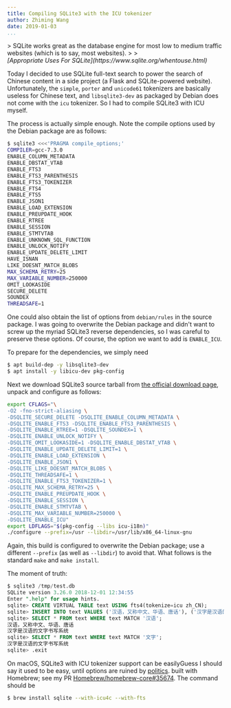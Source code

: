 ```yaml
---
title: Compiling SQLite3 with the ICU tokenizer
author: Zhiming Wang
date: 2019-01-03
...
```


<div class="epigraph">
> SQLite works great as the database engine for most low to medium traffic websites (which is to say, most websites).
>
> <footer><cite>[Appropriate Uses For SQLite](https://www.sqlite.org/whentouse.html)</cite></footer>
</div>

Today I decided to use SQLite full-text search to power the search of Chinese content in a side project (a Flask and SQLite-powered website). Unfortunately, the `simple`, `porter` and `unicode61` tokenizers are basically useless for Chinese text, and `libsqlite3-dev` as packaged by Debian does not come with the `icu` tokenizer. So I had to compile SQLite3 with ICU myself.

The process is actually simple enough. Note the compile options used by the Debian package are as follows:

```sh
$ sqlite3 <<<'PRAGMA compile_options;'
COMPILER=gcc-7.3.0
ENABLE_COLUMN_METADATA
ENABLE_DBSTAT_VTAB
ENABLE_FTS3
ENABLE_FTS3_PARENTHESIS
ENABLE_FTS3_TOKENIZER
ENABLE_FTS4
ENABLE_FTS5
ENABLE_JSON1
ENABLE_LOAD_EXTENSION
ENABLE_PREUPDATE_HOOK
ENABLE_RTREE
ENABLE_SESSION
ENABLE_STMTVTAB
ENABLE_UNKNOWN_SQL_FUNCTION
ENABLE_UNLOCK_NOTIFY
ENABLE_UPDATE_DELETE_LIMIT
HAVE_ISNAN
LIKE_DOESNT_MATCH_BLOBS
MAX_SCHEMA_RETRY=25
MAX_VARIABLE_NUMBER=250000
OMIT_LOOKASIDE
SECURE_DELETE
SOUNDEX
THREADSAFE=1
```

One could also obtain the list of options from `debian/rules` in the source package. I was going to overwrite the Debian package and didn't want to screw up the myriad SQLite3 reverse dependencies, so I was careful to preserve these options. Of course, the option we want to add is `ENABLE_ICU`.

To prepare for the dependencies, we simply need

```sh
$ apt build-dep -y libsqlite3-dev
$ apt install -y libicu-dev pkg-config
```

Next we download SQLite3 source tarball from [the official download page](https://www.sqlite.org/download.html), unpack and configure as follows:

```sh
export CFLAGS="\
-O2 -fno-strict-aliasing \
-DSQLITE_SECURE_DELETE -DSQLITE_ENABLE_COLUMN_METADATA \
-DSQLITE_ENABLE_FTS3 -DSQLITE_ENABLE_FTS3_PARENTHESIS \
-DSQLITE_ENABLE_RTREE=1 -DSQLITE_SOUNDEX=1 \
-DSQLITE_ENABLE_UNLOCK_NOTIFY \
-DSQLITE_OMIT_LOOKASIDE=1 -DSQLITE_ENABLE_DBSTAT_VTAB \
-DSQLITE_ENABLE_UPDATE_DELETE_LIMIT=1 \
-DSQLITE_ENABLE_LOAD_EXTENSION \
-DSQLITE_ENABLE_JSON1 \
-DSQLITE_LIKE_DOESNT_MATCH_BLOBS \
-DSQLITE_THREADSAFE=1 \
-DSQLITE_ENABLE_FTS3_TOKENIZER=1 \
-DSQLITE_MAX_SCHEMA_RETRY=25 \
-DSQLITE_ENABLE_PREUPDATE_HOOK \
-DSQLITE_ENABLE_SESSION \
-DSQLITE_ENABLE_STMTVTAB \
-DSQLITE_MAX_VARIABLE_NUMBER=250000 \
-DSQLITE_ENABLE_ICU"
export LDFLAGS="$(pkg-config --libs icu-i18n)"
./configure --prefix=/usr --libdir=/usr/lib/x86_64-linux-gnu
```

Again, this build is configured to overwrite the Debian package; use a different `--prefix` (as well as `--libdir`) to avoid that. What follows is the standard `make` and `make install`.

The moment of truth:

```sql
$ sqlite3 /tmp/test.db
SQLite version 3.26.0 2018-12-01 12:34:55
Enter ".help" for usage hints.
sqlite> CREATE VIRTUAL TABLE text USING fts4(tokenize=icu zh_CN);
sqlite> INSERT INTO text VALUES ('汉语，又称中文、华语、唐话'), ('汉字是汉语的文字书写系统');
sqlite> SELECT * FROM text WHERE text MATCH '汉语';
汉语，又称中文、华语、唐话
汉字是汉语的文字书写系统
sqlite> SELECT * FROM text WHERE text MATCH '文字';
汉字是汉语的文字书写系统
sqlite> .exit
```

On macOS, SQLite3 with ICU tokenizer support can be easily<sidenote id="homebrew-easy">Guess I should say it used to be easy, until options are ruined by [politics](https://github.com/Homebrew/homebrew-core/issues/31510).</sidenote> built with Homebrew; see my PR [Homebrew/homebrew-core#35674](https://github.com/Homebrew/homebrew-core/pull/35674). The command should be

```sh
$ brew install sqlite --with-icu4c --with-fts
```
